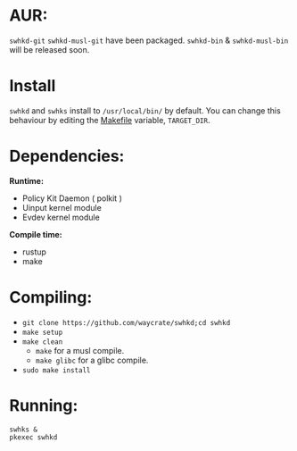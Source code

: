 # AUR:
`swhkd-git` `swhkd-musl-git` have been packaged. `swhkd-bin` & `swhkd-musl-bin` will be released soon.

# Install

`swhkd` and `swhks` install to `/usr/local/bin/` by default. You can change this behaviour by editing the [Makefile](../Makefile) variable, `TARGET_DIR`.

# Dependencies:

**Runtime:**

-   Policy Kit Daemon ( polkit )
-   Uinput kernel module
-   Evdev kernel module

**Compile time:**

-   rustup
-   make

# Compiling:

-   `git clone https://github.com/waycrate/swhkd;cd swhkd`
-   `make setup`
-   `make clean`
    -   `make` for a musl compile.
    -   `make glibc` for a glibc compile.
-   `sudo make install`

# Running:
```
swhks &
pkexec swhkd
```
